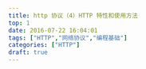 ```yaml
---
title: http 协议（4）HTTP 特性和使用方法
top: 1
date: 2016-07-22 16:04:01
tags: ["HTTP","网络协议","编程基础"]
categories: ["HTTP"]
draft: true
---
```



